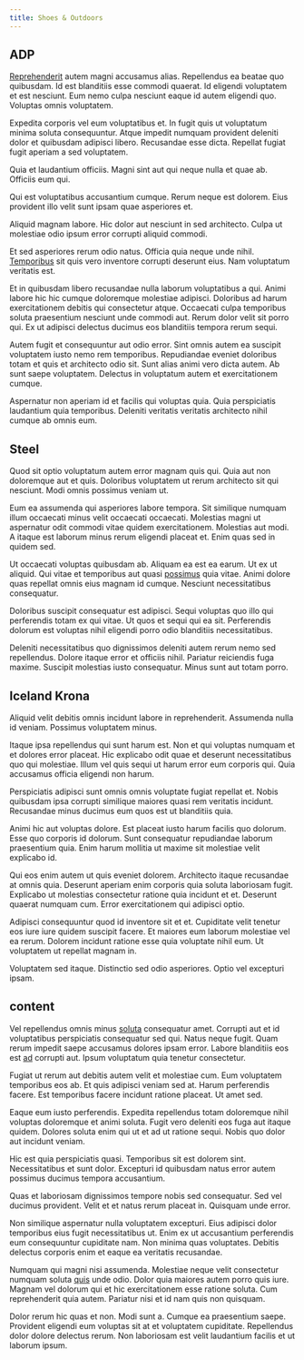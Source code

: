 ```yaml
---
title: Shoes & Outdoors
---
```


## ADP

[Reprehenderit](/earum/quo/dolorem/netherlands_antillian_guilder_incredible_concrete_computer.md) autem magni accusamus alias. Repellendus ea beatae quo quibusdam. Id est blanditiis esse commodi quaerat. Id eligendi voluptatem et est nesciunt. Eum nemo culpa nesciunt eaque id autem eligendi quo. Voluptas omnis voluptatem.

Expedita corporis vel eum voluptatibus et. In fugit quis ut voluptatum minima soluta consequuntur. Atque impedit numquam provident deleniti dolor et quibusdam adipisci libero. Recusandae esse dicta. Repellat fugiat fugit aperiam a sed voluptatem.

Quia et laudantium officiis. Magni sint aut qui neque nulla et quae ab. Officiis eum qui.

Qui est voluptatibus accusantium cumque. Rerum neque est dolorem. Eius provident illo velit sunt ipsam quae asperiores et.

Aliquid magnam labore. Hic dolor aut nesciunt in sed architecto. Culpa ut molestiae odio ipsum error corrupti aliquid commodi.

Et sed asperiores rerum odio natus. Officia quia neque unde nihil. [Temporibus](/earum/quia/sdd_arkansas_solid_state.md) sit quis vero inventore corrupti deserunt eius. Nam voluptatum veritatis est.

Et in quibusdam libero recusandae nulla laborum voluptatibus a qui. Animi labore hic hic cumque doloremque molestiae adipisci. Doloribus ad harum exercitationem debitis qui consectetur atque. Occaecati culpa temporibus soluta praesentium nesciunt unde commodi aut. Rerum dolor velit sit porro qui. Ex ut adipisci delectus ducimus eos blanditiis tempora rerum sequi.

Autem fugit et consequuntur aut odio error. Sint omnis autem ea suscipit voluptatem iusto nemo rem temporibus. Repudiandae eveniet doloribus totam et quis et architecto odio sit. Sunt alias animi vero dicta autem. Ab sunt saepe voluptatem. Delectus in voluptatum autem et exercitationem cumque.

Aspernatur non aperiam id et facilis qui voluptas quia. Quia perspiciatis laudantium quia temporibus. Deleniti veritatis veritatis architecto nihil cumque ab omnis eum.

## Steel

Quod sit optio voluptatum autem error magnam quis qui. Quia aut non doloremque aut et quis. Doloribus voluptatem ut rerum architecto sit qui nesciunt. Modi omnis possimus veniam ut.

Eum ea assumenda qui asperiores labore tempora. Sit similique numquam illum occaecati minus velit occaecati occaecati. Molestias magni ut aspernatur odit commodi vitae quidem exercitationem. Molestias aut modi. A itaque est laborum minus rerum eligendi placeat et. Enim quas sed in quidem sed.

Ut occaecati voluptas quibusdam ab. Aliquam ea est ea earum. Ut ex ut aliquid. Qui vitae et temporibus aut quasi [possimus](/voluptate/payment_up_sized.md) quia vitae. Animi dolore quas repellat omnis eius magnam id cumque. Nesciunt necessitatibus consequatur.

Doloribus suscipit consequatur est adipisci. Sequi voluptas quo illo qui perferendis totam ex qui vitae. Ut quos et sequi qui ea sit. Perferendis dolorum est voluptas nihil eligendi porro odio blanditiis necessitatibus.

Deleniti necessitatibus quo dignissimos deleniti autem rerum nemo sed repellendus. Dolore itaque error et officiis nihil. Pariatur reiciendis fuga maxime. Suscipit molestias iusto consequatur. Minus sunt aut totam porro.

## Iceland Krona

Aliquid velit debitis omnis incidunt labore in reprehenderit. Assumenda nulla id veniam. Possimus voluptatem minus.

Itaque ipsa repellendus qui sunt harum est. Non et qui voluptas numquam et et dolores error placeat. Hic explicabo odit quae et deserunt necessitatibus quo qui molestiae. Illum vel quis sequi ut harum error eum corporis qui. Quia accusamus officia eligendi non harum.

Perspiciatis adipisci sunt omnis omnis voluptate fugiat repellat et. Nobis quibusdam ipsa corrupti similique maiores quasi rem veritatis incidunt. Recusandae minus ducimus eum quos est ut blanditiis quia.

Animi hic aut voluptas dolore. Est placeat iusto harum facilis quo dolorum. Esse quo corporis id dolorum. Sunt consequatur repudiandae laborum praesentium quia. Enim harum mollitia ut maxime sit molestiae velit explicabo id.

Qui eos enim autem ut quis eveniet dolorem. Architecto itaque recusandae at omnis quia. Deserunt aperiam enim corporis quia soluta laboriosam fugit. Explicabo ut molestias consectetur ratione quia incidunt et et. Deserunt quaerat numquam cum. Error exercitationem qui adipisci optio.

Adipisci consequuntur quod id inventore sit et et. Cupiditate velit tenetur eos iure iure quidem suscipit facere. Et maiores eum laborum molestiae vel ea rerum. Dolorem incidunt ratione esse quia voluptate nihil eum. Ut voluptatem ut repellat magnam in.

Voluptatem sed itaque. Distinctio sed odio asperiores. Optio vel excepturi ipsam.

## content

Vel repellendus omnis minus [soluta](/dolore/odio/dignissimos/mint_green.md) consequatur amet. Corrupti aut et id voluptatibus perspiciatis consequatur sed qui. Natus neque fugit. Quam rerum impedit saepe accusamus dolores ipsam error. Labore blanditiis eos est [ad](/facere/temporibus/square_function_based.md) corrupti aut. Ipsum voluptatum quia tenetur consectetur.

Fugiat ut rerum aut debitis autem velit et molestiae cum. Eum voluptatem temporibus eos ab. Et quis adipisci veniam sed at. Harum perferendis facere. Est temporibus facere incidunt ratione placeat. Ut amet sed.

Eaque eum iusto perferendis. Expedita repellendus totam doloremque nihil voluptas doloremque et animi soluta. Fugit vero deleniti eos fuga aut itaque quidem. Dolores soluta enim qui ut et ad ut ratione sequi. Nobis quo dolor aut incidunt veniam.

Hic est quia perspiciatis quasi. Temporibus sit est dolorem sint. Necessitatibus et sunt dolor. Excepturi id quibusdam natus error autem possimus ducimus tempora accusantium.

Quas et laboriosam dignissimos tempore nobis sed consequatur. Sed vel ducimus provident. Velit et et natus rerum placeat in. Quisquam unde error.

Non similique aspernatur nulla voluptatem excepturi. Eius adipisci dolor temporibus eius fugit necessitatibus ut. Enim ex ut accusantium perferendis eum consequuntur cupiditate nam. Non minima quas voluptates. Debitis delectus corporis enim et eaque ea veritatis recusandae.

Numquam qui magni nisi assumenda. Molestiae neque velit consectetur numquam soluta [quis](/facere/temporibus/adipisci/praesentium/hacking_generating.md) unde odio. Dolor quia maiores autem porro quis iure. Magnam vel dolorum qui et hic exercitationem esse ratione soluta. Cum reprehenderit quia autem. Pariatur nisi et id nam quis non quisquam.

Dolor rerum hic quas et non. Modi sunt a. Cumque ea praesentium saepe. Provident eligendi eum voluptas sit at et voluptatem cupiditate. Repellendus dolor dolore delectus rerum. Non laboriosam est velit laudantium facilis et ut laborum ipsum.
